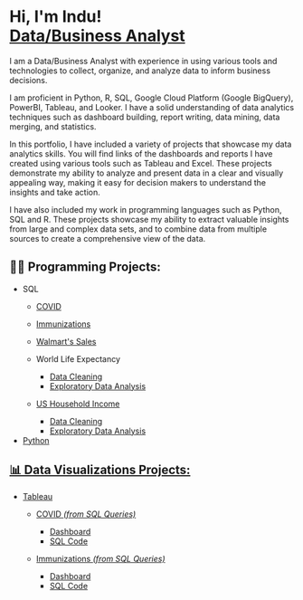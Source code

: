 <h1>Hi, I'm Indu! <br/><a href="https://github.com/indu-sen/indu-sen">Data/Business Analyst </a></h1> 

<p>I am a Data/Business Analyst with experience in using various tools and technologies to collect, organize, and analyze data to inform business decisions. 

I am proficient in Python, R, SQL, Google Cloud Platform (Google BigQuery), PowerBI, Tableau, and Looker. I have a solid understanding of data analytics techniques such as dashboard building, report writing, data mining, data merging, and statistics. 

In this portfolio, I have included a variety of projects that showcase my data analytics skills. You will find links of the dashboards and reports I have created using various tools such as Tableau and Excel. These projects demonstrate my ability to analyze and present data in a clear and visually appealing way, making it easy for decision makers to understand the insights and take action.

I have also included my work in programming languages such as Python, SQL and R. These projects showcase my ability to extract valuable insights from large and complex data sets, and to combine data from multiple sources to create a comprehensive view of the data.

</p>


<h2>👩‍💻 Programming Projects:</h2>

<ul>

<li>SQL</li>

  <ul>
  <li><a href="https://github.com/indu-sen/Portfolio-Projects/blob/main/SQL/COVID/Code">COVID</a></li>
  </ul>

  <ul>
  <li><a href="https://github.com/indu-sen/Portfolio-Projects/blob/main/SQL/Immunizations/Flu_shots.sql">Immunizations</a></li>
  </ul>

  <ul>
  <li><a href="https://github.com/indu-sen/Portfolio-Projects/blob/main/SQL/Walmart's%20Sales/walmart_sale.sql">Walmart's Sales</a></li>
  </ul>

  <ul>
  <li>World Life Expectancy</li>
    <ul>
      <li><a href="https://github.com/indu-sen/Portfolio-Projects/blob/main/SQL/World%20Life%20Expectancy/World%20Life%20Expectancy%20Data%20Cleaning.sql">Data Cleaning</a></li>
      <li><a href="https://github.com/indu-sen/Portfolio-Projects/blob/main/SQL/World%20Life%20Expectancy/World%20Life%20Expectancy%20Exploratory%20Data%20Analysis.sql"</a>Exploratory Data Analysis</li>
    </ul>
  </ul>

   <ul>
  <li>US Household Income</li>
    <ul>
      <li><a href="https://github.com/indu-sen/Portfolio-Projects/blob/main/SQL/US%20Household%20Income/US%20Income%20Data%20Cleaning.sql">Data Cleaning</a></li>
      <li><a href="https://github.com/indu-sen/Portfolio-Projects/blob/main/SQL/US%20Household%20Income/US%20Income%20Exploratory%20Data%20Analysis.sql"</a>Exploratory Data Analysis</li>
    </ul>
  </ul>

<li>Python</li>
  
</ul>



<h2>📊 Data Visualizations Projects:</h2>

<ul>

<li>Tableau</li>

  <ul>
  <li>COVID <i>(from SQL Queries)</i></li>
    <ul>
      <li><a href="https://public.tableau.com/app/profile/indu.sen1237/viz/COVIDDashboard_17030952249320/Dashboard1">Dashboard </a></li>
      <li><a href="https://github.com/indu-sen/Portfolio-Projects/blob/main/SQL/COVID/Code"</a>SQL Code</li>
    </ul>
  </ul>

   <ul>
  <li>Immunizations <i>(from SQL Queries)</i></li>
    <ul>
      <li><a href="https://public.tableau.com/app/profile/indu.sen1237/viz/ImmunizationDashboard_17032121398330/Dashboard1?publish=yes">Dashboard </a></li>
      <li><a href="https://github.com/indu-sen/Portfolio-Projects/blob/main/SQL/Immunizations/Flu_shots.sql"</a>SQL Code</li>
    </ul>
  </ul>

 </ul>
